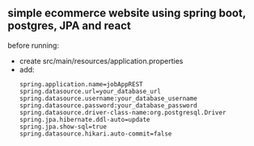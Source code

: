 ## simple ecommerce website using spring boot, postgres, JPA and react


before running:
- create src/main/resources/application.properties
- add:
  ```
  spring.application.name=jobAppREST
  spring.datasource.url=your_database_url
  spring.datasource.username:your_database_username
  spring.datasource.password:your_database_password
  spring.datasource.driver-class-name:org.postgresql.Driver
  spring.jpa.hibernate.ddl-auto=update
  spring.jpa.show-sql=true
  spring.datasource.hikari.auto-commit=false
  ```
